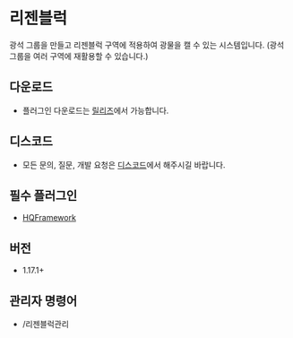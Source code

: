 # 리젠블럭
광석 그룹을 만들고 리젠블럭 구역에 적용하여 광물을 캘 수 있는 시스템입니다.
(광석 그룹을 여러 구역에 재활용할 수 있습니다.)

## 다운로드
* 플러그인 다운로드는 [릴리즈](https://github.com/CosinePlugin/HQRegenBlock/releases)에서 가능합니다.

## 디스코드
* 모든 문의, 질문, 개발 요청은 [디스코드](https://discord.gg/hUkaca9ZQu)에서 해주시길 바랍니다.

## 필수 플러그인
* [HQFramework](https://github.com/HQService/HQFramework)

## 버전
* 1.17.1+

## 관리자 명령어
* /리젠블럭관리